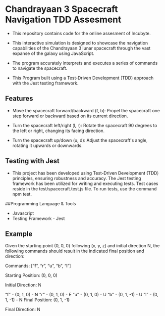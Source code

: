 # Chandrayaan 3 Spacecraft Navigation TDD Assesment




- This repository contains code for the online assesment of Incubyte.

- This interactive simulation is designed to showcase the navigation capabilities of the Chandrayaan 3 lunar spacecraft through the   vast expanse of the galaxy using JavaScript. 
- The program accurately interprets and executes a series of commands to navigate the spacecraft.
- This Program built using a Test-Driven Development (TDD) approach with the Jest testing framework.

## Features

 - Move the spacecraft forward/backward (f, b): Propel the spacecraft one step forward or backward based on its current direction.

- Turn the spacecraft left/right (l, r): Rotate the spacecraft 90 degrees to the left or right, changing its facing direction.
- Turn the spacecraft up/down (u, d): Adjust the spacecraft's angle, rotating it upwards or downwards.

## Testing with Jest

 - This project has been developed using Test-Driven Development (TDD) principles, ensuring robustness and accuracy. The Jest testing framework has been utilized for writing and executing tests. Test cases reside in the test/spacecraft.test.js file. To run tests, use the command npm test.

 ##Programming Language & Tools

 - Javascript
 - Testing Framework - Jest
## Example

Given the starting point (0, 0, 0) following (x, y, z) and initial direction N, the following commands should result in the indicated final position and direction:

Commands: [“f”, “r”, “u”, “b”, “l”]

Starting Position: (0, 0, 0)

Initial Direction: N

“f” - (0, 1, 0) - N
“r” - (0, 1, 0) - E
“u” - (0, 1, 0) - U
“b” - (0, 1, -1) - U
“l” - (0, 1, -1) - N
Final Position: (0, 1, -1)

Final Direction: N



